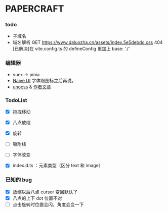 # PAPERCRAFT

### todo
- 子域名
- 域名解析 GET https://www.daluozha.cn/assets/index.5e5debdc.css 404
[已解决]在 vite.config.ts 的 defineConfig 里加上 base: './'


### 编辑器
- vuex -> pinia
- [Naive UI](https://www.naiveui.com/zh-CN/light) 字体跟图标之后再说。
- [unocss](https://uno.antfu.me/) & [作者文章](https://antfu.me/posts/reimagine-atomic-css-zh)



### TodoList

- [x] 拖拽移动
- [x] 八点放缩
- [x] 旋转
- [ ] 吸附线
- [ ] 字体改变
- [x] index.d.ts ：元素类型（区分 text 和 image）


### 已知的 bug
- [x] 放缩以后八点 cursor 变回默认了
- [x] 八点的上下 dot 位置不对
- [ ] 点击旋转时位置会闪，角度会变一下